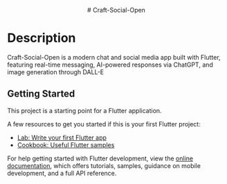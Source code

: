 
<p align="center">
# Craft-Social-Open
</p>

Description 
==
Craft-Social-Open is a modern chat and social media app built with Flutter, featuring real-time messaging, AI-powered responses via ChatGPT, and image generation through DALL-E 

## Getting Started

This project is a starting point for a Flutter application.

A few resources to get you started if this is your first Flutter project:

- [Lab: Write your first Flutter app](https://docs.flutter.dev/get-started/codelab)
- [Cookbook: Useful Flutter samples](https://docs.flutter.dev/cookbook)

For help getting started with Flutter development, view the
[online documentation](https://docs.flutter.dev/), which offers tutorials,
samples, guidance on mobile development, and a full API reference.
